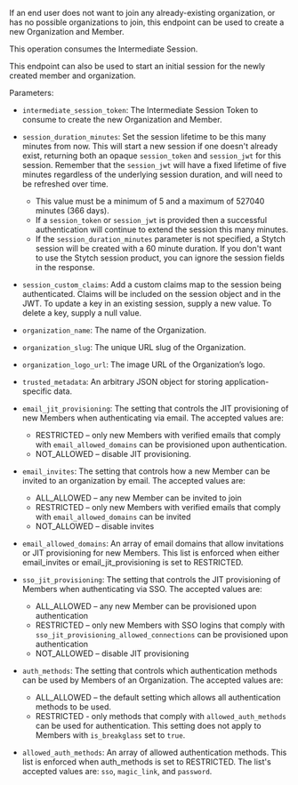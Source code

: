If an end user does not want to join any already-existing organization, or has no possible organizations to join, this endpoint can be used to create a new Organization and Member.

This operation consumes the Intermediate Session.

This endpoint can also be used to start an initial session for the newly created member and organization.

Parameters:

- `intermediate_session_token`: The Intermediate Session Token to consume to create the new Organization and Member.

- `session_duration_minutes`: Set the session lifetime to be this many minutes from now. This will start a new session if one doesn't already exist, returning both an opaque `session_token` and `session_jwt` for this session. Remember that the `session_jwt` will have a fixed lifetime of five minutes regardless of the underlying session duration, and will need to be refreshed over time.
  - This value must be a minimum of 5 and a maximum of 527040 minutes (366 days).
  - If a `session_token` or `session_jwt` is provided then a successful authentication will continue to extend the session this many minutes.
  - If the `session_duration_minutes` parameter is not specified, a Stytch session will be created with a 60 minute duration. If you don't want to use the Stytch session product, you can ignore the session fields in the response.

- `session_custom_claims`: Add a custom claims map to the session being authenticated. Claims will be included on the session object and in the JWT. To update a key in an existing session, supply a new value. To delete a key, supply a null value.

- `organization_name`: The name of the Organization.

- `organization_slug`: The unique URL slug of the Organization.

- `organization_logo_url`: The image URL of the Organization’s logo.

- `trusted_metadata`: An arbitrary JSON object for storing application-specific data.

- `email_jit_provisioning`: The setting that controls the JIT provisioning of new Members when authenticating via email. The accepted values are:

    - RESTRICTED – only new Members with verified emails that comply with `email_allowed_domains` can be provisioned upon authentication.
    - NOT_ALLOWED – disable JIT provisioning.

- `email_invites`: The setting that controls how a new Member can be invited to an organization by email. The accepted values are:

    - ALL_ALLOWED – any new Member can be invited to join
    - RESTRICTED – only new Members with verified emails that comply with `email_allowed_domains` can be invited
    - NOT_ALLOWED – disable invites

- `email_allowed_domains`: An array of email domains that allow invitations or JIT provisioning for new Members. This list is enforced when either email_invites or email_jit_provisioning is set to RESTRICTED.

- `sso_jit_provisioning`: The setting that controls the JIT provisioning of Members when authenticating via SSO. The accepted values are:
    - ALL_ALLOWED – any new Member can be provisioned upon authentication
    - RESTRICTED – only new Members with SSO logins that comply with `sso_jit_provisioning_allowed_connections` can be provisioned upon authentication
    - NOT_ALLOWED – disable JIT provisioning

- `auth_methods`: The setting that controls which authentication methods can be used by Members of an Organization. The accepted values are:
    - ALL_ALLOWED – the default setting which allows all authentication methods to be used.
    - RESTRICTED - only methods that comply with `allowed_auth_methods` can be used for authentication. This setting does not apply to Members with `is_breakglass` set to `true`.

- `allowed_auth_methods`: An array of allowed authentication methods. This list is enforced when auth_methods is set to RESTRICTED. The list's accepted values are: `sso`, `magic_link`, and `password`.
